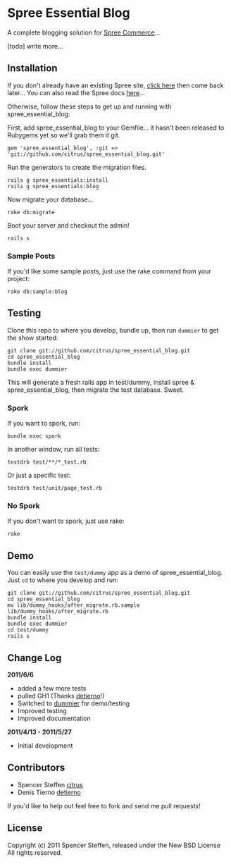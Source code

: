 Spree Essential Blog
====================

A complete blogging solution for [Spree Commerce](http://spreecommerce.com)...


[todo] write more...


Installation
------------

If you don't already have an existing Spree site, [click here](https://gist.github.com/946719) then come back later... You can also read the Spree docs [here](http://spreecommerce.com/documentation/getting_started.html)...

Otherwise, follow these steps to get up and running with spree_essential_blog:

First, add spree_essential_blog to your Gemfile... it hasn't been released to Rubygems yet so we'll grab them it git.

    gem 'spree_essential_blog', :git => 'git://github.com/citrus/spree_essential_blog.git'

Run the generators to create the migration files.

    rails g spree_essentials:install
    rails g spree_essentials:blog

Now migrate your database...

    rake db:migrate
    
Boot your server and checkout the admin!

    rails s
    
    
### Sample Posts

If you'd like some sample posts, just use the rake command from your project:
    
    rake db:sample:blog



Testing
-------

Clone this repo to where you develop, bundle up, then run `dummier` to get the show started:

    git clone git://github.com/citrus/spree_essential_blog.git
    cd spree_essential_blog
    bundle install
    bundle exec dummier

This will generate a fresh rails app in test/dummy, install spree & spree_essential_blog, then migrate the test database. Sweet.


### Spork
    
If you want to spork, run:

    bundle exec spork
        
In another window, run all tests:

    testdrb test/**/*_test.rb
    
Or just a specific test:

    testdrb test/unit/page_test.rb
  

### No Spork

If you don't want to spork, just use rake:

    rake
    
    

Demo
----

You can easily use the `test/dummy` app as a demo of spree_essential_blog. Just `cd` to where you develop and run:
    
    git clone git://github.com/citrus/spree_essential_blog.git
    cd spree_essential_blog
    mv lib/dummy_hooks/after_migrate.rb.sample lib/dummy_hooks/after_migrate.rb
    bundle install
    bundle exec dummier
    cd test/dummy
    rails s
    



Change Log
----------


**2011/6/6**

* added a few more tests
* pulled GH1 (Thanks [detierno](https://github.com/detierno)!)
* Switched to [dummier](https://github.com/citrus/dummier) for demo/testing
* Improved testing
* Improved documentation


**2011/4/13 - 2011/5/27**

* Initial development


Contributors
------------

* Spencer Steffen [citrus](https://github.com/citrus)
* Denis Tierno [detierno](https://github.com/detierno)

If you'd like to help out feel free to fork and send me pull requests!


License
-------

Copyright (c) 2011 Spencer Steffen, released under the New BSD License All rights reserved.
